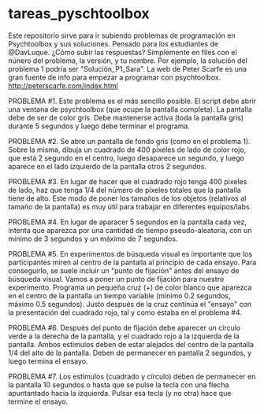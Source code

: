 # tareas_pyschtoolbox
Este repositorio sirve para ir subiendo problemas de programación en Psychtoolbox y sus soluciones. Pensado para los estudiantes de @DavLuque. 
¿Cómo subir las respuestas? Simplemente en files con el núnero del problema, la versión, y tu nombre. Por ejemplo, la solución del problema 1 podría ser "Solución_P1_Sara".
La web de Peter Scarfe es una gran fuente de info para empezar a programar con psychtoolbox. http://peterscarfe.com/index.html

PROBLEMA #1. Este problema es el más sencillo posible. El script debe abrir una ventana de psychtoolbox (que ocupe la pantalla completa). La pantalla debe de ser de color gris. Debe mantenerse activa (toda la pantalla gris) durante 5 segundos y luego debe terminar el programa.

PROBLEMA #2. Se abre un pantalla de fondo gris (como en el problema 1). Sobre la misma, dibuja un cuadrado de 400 pixeles de lado de color rojo, que está 2 segundo en el centro, luego desaparece un segundo, y luego aparece en el lado izquierdo de la pantalla otros 2 segundos. 

PROBLEMA #3. En lugar de hacer que el cuadrado rojo tenga 400 pixeles de lado, haz que tenga 1/4 del número de píxeles totales que la pantalla tiene de alto. Este modo de poner los tamaños de los objetos (relativos al tamaño de la pantalla) es muy útil para trabajar en diferentes equipos/labs.

PROBLEMA #4. En lugar de aparacer 5 segundos en la pantalla cada vez, intenta que aparezca por una cantidad de tiempo pseudo-aleatoria, con un mínimo de 3 segundos y un máximo de 7 segundos.

PROBLEMA #5. En experimentos de búsqueda visual es importante que los participantes miren al centro de la pantalla al principio de cada ensayo. Para conseguirlo, se suele incluir un "punto de fijación" antes del ensayo de búsqueda visual. Vamos a poner un punto de fijación para nuestro experimento. Programa un pequeña cruz (+) de color blanco que aparezca en el centro de la pantalla un tiempo variable (mínimo 0.2 segundos, máximo 0.5 segundos). Justo después de la cruz continúa el "ensayo" con la presentación del cuadrado rojo, tal y como estaba en el problema #4.

PROBLEMA #6. Después del punto de fijación debe aparecer un círculo verde a la derecha de la pantalla, y el cuadrado rojo a la izquierda de la pantalla. Ambos estímulos deben de estar alejados del centro de la pantalla 1/4 del alto de la pantalla. Deben de permanecer en pantalla 2 segundos, y luego termina el ensayo.

PROBLEMA #7. Los estímulos (cuadrado y círculo) deben de permanecer en la pantalla 10 segundos o hasta que se pulse la tecla con una flecha apuntantado hacia la izquierda. Pulsar esa tecla (y no otra) hace que termine el ensayo. 
